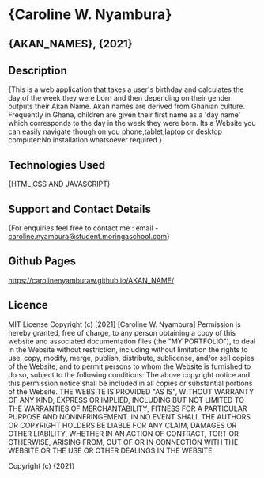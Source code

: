 # {Caroline W. Nyambura}
## {AKAN_NAMES}, {2021}

## Description
{This is a web application that takes a user's birthday and calculates the day of the week they were born and then depending on their gender outputs their Akan Name. Akan names are derived from Ghanian culture. Frequently in Ghana, children are given their first name as a 'day name' which corresponds to the day in the week they were born. Its a Website you can easily navigate though on you phone,tablet,laptop or desktop computer:No installation whatsoever required.}

## Technologies Used
{HTML,CSS AND JAVASCRIPT}

## Support and Contact Details
{For enquiries feel free to contact me : email - caroline.nyambura@student.moringaschool.com}

## Github Pages
https://carolinenyamburaw.github.io/AKAN_NAME/

## Licence 

MIT License
Copyright (c) [2021] [Caroline W. Nyambura]
Permission is hereby granted, free of charge, to any person obtaining a copy
of this website and associated documentation files (the "MY PORTFOLIO"), to deal
in the Website without restriction, including without limitation the rights
to use, copy, modify, merge, publish, distribute, sublicense, and/or sell
copies of the Website, and to permit persons to whom the Website is
furnished to do so, subject to the following conditions:
The above copyright notice and this permission notice shall be included in all
copies or substantial portions of the Website.
THE WEBSITE IS PROVIDED "AS IS", WITHOUT WARRANTY OF ANY KIND, EXPRESS OR
IMPLIED, INCLUDING BUT NOT LIMITED TO THE WARRANTIES OF MERCHANTABILITY,
FITNESS FOR A PARTICULAR PURPOSE AND NONINFRINGEMENT. IN NO EVENT SHALL THE
AUTHORS OR COPYRIGHT HOLDERS BE LIABLE FOR ANY CLAIM, DAMAGES OR OTHER
LIABILITY, WHETHER IN AN ACTION OF CONTRACT, TORT OR OTHERWISE, ARISING FROM,
OUT OF OR IN CONNECTION WITH THE WEBSITE OR THE USE OR OTHER DEALINGS IN THE
WEBSITE.


Copyright (c) {2021} 